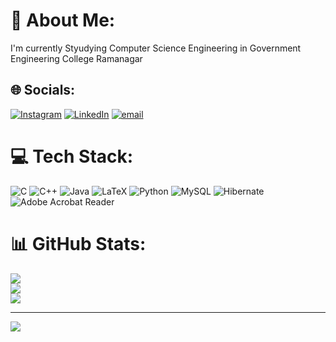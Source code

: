 # 💫 About Me:
I'm currently Styudying Computer Science Engineering in Government Engineering College Ramanagar


## 🌐 Socials:
[![Instagram](https://img.shields.io/badge/Instagram-%23E4405F.svg?logo=Instagram&logoColor=white)](https://instagram.com/darshan._.divakar._.naik._.28) [![LinkedIn](https://img.shields.io/badge/LinkedIn-%230077B5.svg?logo=linkedin&logoColor=white)](https://linkedin.com/in/https://www.linkedin.com/in/darshu-naik-6757a832b/overlay/about-this-profile/) [![email](https://img.shields.io/badge/Email-D14836?logo=gmail&logoColor=white)](mailto:darshunaik28@gmail.com) 

# 💻 Tech Stack:
![C](https://img.shields.io/badge/c-%2300599C.svg?style=plastic&logo=c&logoColor=white) ![C++](https://img.shields.io/badge/c++-%2300599C.svg?style=plastic&logo=c%2B%2B&logoColor=white) ![Java](https://img.shields.io/badge/java-%23ED8B00.svg?style=plastic&logo=openjdk&logoColor=white) ![LaTeX](https://img.shields.io/badge/latex-%23008080.svg?style=plastic&logo=latex&logoColor=white) ![Python](https://img.shields.io/badge/python-3670A0?style=plastic&logo=python&logoColor=ffdd54) ![MySQL](https://img.shields.io/badge/mysql-4479A1.svg?style=plastic&logo=mysql&logoColor=white) ![Hibernate](https://img.shields.io/badge/Hibernate-59666C?style=plastic&logo=Hibernate&logoColor=white) ![Adobe Acrobat Reader](https://img.shields.io/badge/Adobe%20Acrobat%20Reader-EC1C24.svg?style=plastic&logo=Adobe%20Acrobat%20Reader&logoColor=white)
# 📊 GitHub Stats:
![](https://github-readme-stats.vercel.app/api?username=darshandivakarnaik28&theme=shadow_blue&hide_border=false&include_all_commits=false&count_private=false)<br/>
![](https://nirzak-streak-stats.vercel.app/?user=darshandivakarnaik28&theme=shadow_blue&hide_border=false)<br/>
![](https://github-readme-stats.vercel.app/api/top-langs/?username=darshandivakarnaik28&theme=shadow_blue&hide_border=false&include_all_commits=false&count_private=false&layout=compact)

---
[![](https://visitcount.itsvg.in/api?id=darshandivakarnaik28&icon=0&color=0)](https://visitcount.itsvg.in)

<!-- Proudly created with GPRM ( https://gprm.itsvg.in ) -->
